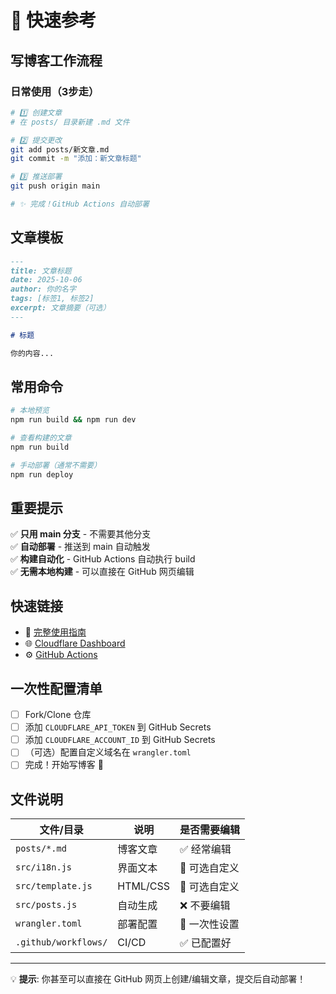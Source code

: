 # 🚀 快速参考

## 写博客工作流程

### 日常使用（3步走）

```bash
# 1️⃣ 创建文章
# 在 posts/ 目录新建 .md 文件

# 2️⃣ 提交更改
git add posts/新文章.md
git commit -m "添加：新文章标题"

# 3️⃣ 推送部署
git push origin main

# ✨ 完成！GitHub Actions 自动部署
```

## 文章模板

```markdown
---
title: 文章标题
date: 2025-10-06
author: 你的名字
tags: [标签1, 标签2]
excerpt: 文章摘要（可选）
---

# 标题

你的内容...
```

## 常用命令

```bash
# 本地预览
npm run build && npm run dev

# 查看构建的文章
npm run build

# 手动部署（通常不需要）
npm run deploy
```

## 重要提示

✅ **只用 main 分支** - 不需要其他分支  
✅ **自动部署** - 推送到 main 自动触发  
✅ **构建自动化** - GitHub Actions 自动执行 build  
✅ **无需本地构建** - 可以直接在 GitHub 网页编辑  

## 快速链接

- 📖 [完整使用指南](./USAGE.md)
- 🌐 [Cloudflare Dashboard](https://dash.cloudflare.com/)
- ⚙️ [GitHub Actions](../../actions)

## 一次性配置清单

- [ ] Fork/Clone 仓库
- [ ] 添加 `CLOUDFLARE_API_TOKEN` 到 GitHub Secrets
- [ ] 添加 `CLOUDFLARE_ACCOUNT_ID` 到 GitHub Secrets
- [ ] （可选）配置自定义域名在 `wrangler.toml`
- [ ] 完成！开始写博客 🎉

## 文件说明

| 文件/目录 | 说明 | 是否需要编辑 |
|---------|------|------------|
| `posts/*.md` | 博客文章 | ✅ 经常编辑 |
| `src/i18n.js` | 界面文本 | 🔧 可选自定义 |
| `src/template.js` | HTML/CSS | 🔧 可选自定义 |
| `src/posts.js` | 自动生成 | ❌ 不要编辑 |
| `wrangler.toml` | 部署配置 | 🔧 一次性设置 |
| `.github/workflows/` | CI/CD | ✅ 已配置好 |

---

💡 **提示**: 你甚至可以直接在 GitHub 网页上创建/编辑文章，提交后自动部署！
